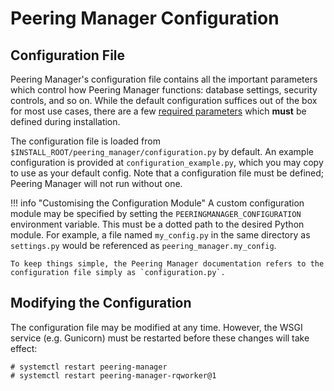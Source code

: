 # Peering Manager Configuration

## Configuration File

Peering Manager's configuration file contains all the important parameters
which control how Peering Manager functions: database settings, security
controls, and so on. While the default configuration suffices out of the box
for most use cases, there are a few 
[required parameters](./required-parameters.md) which **must** be defined
during installation. 

The configuration file is loaded from
`$INSTALL_ROOT/peering_manager/configuration.py` by default. An example
configuration is provided at `configuration_example.py`, which you may copy to
use as your default config. Note that a configuration file must be defined;
Peering Manager will not run without one.

!!! info "Customising the Configuration Module"
    A custom configuration module may be specified by setting the
    `PEERINGMANAGER_CONFIGURATION` environment variable. This must be a dotted
    path to the desired Python module. For example, a file named
    `my_config.py` in the same directory as `settings.py` would be referenced
    as `peering_manager.my_config`.

    To keep things simple, the Peering Manager documentation refers to the
    configuration file simply as `configuration.py`.

## Modifying the Configuration

The configuration file may be modified at any time. However, the WSGI service
(e.g. Gunicorn) must be restarted before these changes will take effect:

```no-highlight
# systemctl restart peering-manager
# systemctl restart peering-manager-rqworker@1
```
